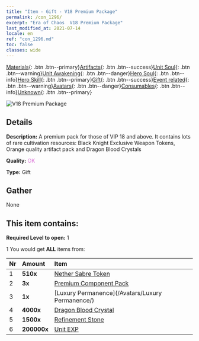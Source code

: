 ```yaml
---
title: "Item - Gift - V18 Premium Package"
permalink: /con_1296/
excerpt: "Era of Chaos  V18 Premium Package"
last_modified_at: 2021-07-14
locale: en
ref: "con_1296.md"
toc: false
classes: wide
---
```

 [Materials](/Items/){: .btn .btn--primary}[Artifacts](/Items/Artifacts/){: .btn .btn--success}[Unit Soul](/Items/UnitSoul/){: .btn .btn--warning}[Unit Awakening](/Items/UnitAwakening/){: .btn .btn--danger}[Hero Soul](/Items/HeroSoul/){: .btn .btn--info}[Hero Skill](/Items/HeroSkill/){: .btn .btn--primary}[Gift](/Items/Gift/){: .btn .btn--success}[Event related](/Items/Events/){: .btn .btn--warning}[Avatars](/Items/Avatars/){: .btn .btn--danger}[Consumables](/Items/Consumables/){: .btn .btn--info}[Unknown](/Items/Unknown/){: .btn .btn--primary}

 ![V18 Premium Package](/images/t/i_905001.png)

## Details
 **Description:** A premium pack for those of VIP 18 and above. It contains lots of rare cultivation resources: Black Knight Exclusive Weapon Tokens, Orange quality artifact pack and Dragon Blood Crystals

 **Quality:** <span style="color: #DA70D6">OK</span>

 **Type:** Gift

## Gather

  None

## This item contains:

 **Required Level to open:** 1

 1 You would get **ALL** items  from:

  | Nr | Amount |     Item    |
  |:---|:-------|:------------|
  | 1 |  **510x** | [Nether Sabre Token](/Items/con_979/) |  | 
  | 2 |  **3x** | [Premium Component Pack](/Items/con_1363/) |  | 
  | 3 |  **1x** | [Luxury Permanence](/Avatars/Luxury Permanence/) |  | 
  | 4 |  **4000x** | [Dragon Blood Crystal](/Items/con_879/) |  | 
  | 5 |  **1500x** | [Refinement Stone](/Items/con_814/) |  | 
  | 6 |  **200000x** | [Unit EXP](/Items/con_902/) |  | 
